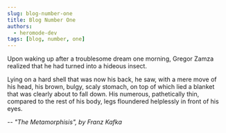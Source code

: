 ```yaml
---
slug: blog-number-one
title: Blog Number One
authors:
  - heromode-dev
tags: [blog, number, one]
---
```


Upon waking up after a troublesome dream one morning, Gregor Zamza realized that
he had turned into a hideous insect.

<!--truncate-->

Lying on a hard shell that was now his back, he saw, with a mere move of his
head, his brown, bulgy, scaly stomach, on top of which lied a blanket that was
clearly about to fall down. His numerous, pathetically thin, compared to the
rest of his body, legs floundered helplessly in front of his eyes.

_-- "The Metamorphisis", by Franz Kafka_
